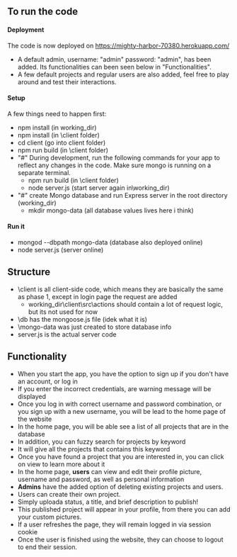 ## To run the code
#### Deployment
The code is now deployed on https://mighty-harbor-70380.herokuapp.com/
- A default admin, username: "admin" password: "admin", has been added. Its functionalities can been seen below in "Functionalities".
- A few default projects and regular users are also added, feel free to play around and test their interactions.

#### Setup
A few things need to happen first:
- npm install (in working_dir)
- npm install (in \client folder)
- cd client (go into client folder)
- npm run build (in \client folder)
- "#" During development, run the following commands for your app to reflect any changes in the code. Make sure mongo is running on a separate terminal.
  - npm run build (in \client folder)
  - node server.js (start server again in\working_dir)
- "#" create Mongo database and run Express server in the root directory (working_dir)
  - mkdir mongo-data (all database values lives here i think)
  
#### Run it
- mongod --dbpath mongo-data (database also deployed online)
- node server.js (server online)

## Structure
- \client is all client-side code, which means they are basically the same as phase 1, except in login page the request are added
  - working_dir\client\src\actions should contain a lot of request logic, but its not used for now
- \db has the mongoose.js file (idek what it is)
- \mongo-data was just created to store database info
- server.js is the actual server code

## Functionality
 - When you start the app, you have the option to sign up if you don't have an account, or log in
 - If you enter the incorrect credentials, are warning message will be displayed
 - Once you log in with correct username and password combination, or you sign up with a new username, you will be lead to the home page of the website
 - In the home page, you will be able see a list of all projects that are in the database
 - In addition, you can fuzzy search for projects by keyword
  - It will give all the projects that contains this keyword
 - Once you have found a project that you are interested in, you can click on view to learn more about it
 - In the home page, **users** can view and edit their profile picture, username and password, as well as personal information
 - **Admins** have the added option of deleting existing projects and users.
 - Users can create their own project.
  - Simply uploada status, a title, and brief description to publish!
  - This published project will appear in your profile, from there you can add your custom pictures.
 - If a user refreshes the page, they will remain logged in via session cookie
 - Once the user is finished using the website, they can choose to logout to end their session.
 

